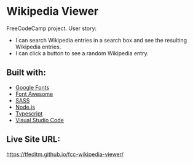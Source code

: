 # Wikipedia Viewer

FreeCodeCamp project. User story:
- I can search Wikipedia entries in a search box and see the resulting Wikipedia entries.
 - I can click a button to see a random Wikipedia entry.


## Built with:

* [Google Fonts](https://fonts.google.com/)
* [Font Awesome](https://fontawesome.com/)
* [SASS](https://sass-lang.com/)
* [Node.js](https://nodejs.org/en/)
* [Typescript](https://www.typescriptlang.org/)
* [Visual Studio Code](https://code.visualstudio.com/)

## Live Site URL:
https://tfeditm.github.io/fcc-wikipedia-viewer/


